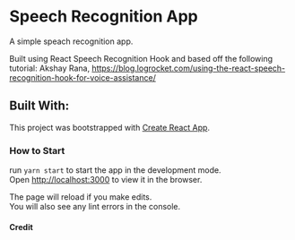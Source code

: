 # Speech Recognition App

A simple speach recognition app.

Built using React Speech Recognition Hook and based off the following tutorial: 
Akshay Rana, https://blog.logrocket.com/using-the-react-speech-recognition-hook-for-voice-assistance/

## Built With: 

This project was bootstrapped with [Create React App](https://github.com/facebook/create-react-app).

### How to Start

run `yarn start` to start the app in the development mode.\
Open [http://localhost:3000](http://localhost:3000) to view it in the browser.

The page will reload if you make edits.\
You will also see any lint errors in the console.

#### Credit